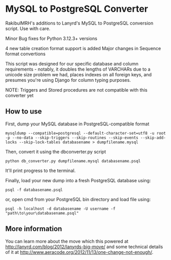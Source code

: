 MySQL to PostgreSQL Converter
============================= 

RakibulMRH's additions to Lanyrd's MySQL to PostgreSQL conversion script. Use with care.

Minor Bug fixes for Python 3.12.3+ versions 

4 new table creation format support is added
Major changes in Sequence format convertions

This script was designed for our specific database and column requirements -
notably, it doubles the lengths of VARCHARs due to a unicode size problem we
had, places indexes on all foreign keys, and presumes you're using Django
for column typing purposes.

NOTE: Triggers and Stored procedures are not compatible with this converter yet

How to use
----------

First, dump your MySQL database in PostgreSQL-compatible format

    mysqldump --compatible=postgresql --default-character-set=utf8 -u root -p --no-data --skip-triggers --skip-routines --skip-events --skip-add-locks --skip-lock-tables databasename > dumpfilename.mysql

Then, convert it using the dbconverter.py script

`python db_converter.py dumpfilename.mysql databasename.psql`

It'll print progress to the terminal.

Finally, load your new dump into a fresh PostgreSQL database using: 

`psql -f databasename.psql`

or, open cmd from your PostgreSQL bin directory and load file using:

`psql -h localhost -d databasename -U username -f "path\to\your\databasename.psql"`

More information
----------------

You can learn more about the move which this powered at http://lanyrd.com/blog/2012/lanyrds-big-move/ and some technical details of it at http://www.aeracode.org/2012/11/13/one-change-not-enough/.
